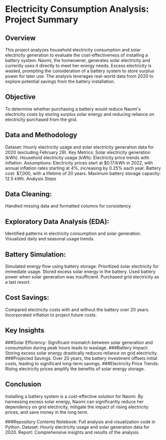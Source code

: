 # Electricity Consumption Analysis: Project Summary
## Overview
This project analyzes household electricity consumption and solar electricity generation to evaluate the cost-effectiveness of installing a battery system. Naomi, the homeowner, generates solar electricity and currently uses it directly to meet her energy needs. Excess electricity is wasted, prompting the consideration of a battery system to store surplus power for later use. The analysis leverages real-world data from 2020 to explore potential savings from the battery installation.

## Objective
To determine whether purchasing a battery would reduce Naomi's electricity costs by storing surplus solar energy and reducing reliance on electricity purchased from the grid.

## Data and Methodology
Dataset: Hourly electricity usage and solar electricity generation data for 2020 (excluding February 29).
Key Metrics:
Solar electricity generation (kWh).
Household electricity usage (kWh).
Electricity price trends with inflation.
Assumptions:
Electricity prices start at $0.17/kWh in 2022, with annual inflation rates starting at 4%, increasing by 0.25% each year.
Battery cost: $7,000, with a lifetime of 20 years.
Maximum battery storage capacity: 12.5 kWh.
Analysis Steps
## Data Cleaning:
Handled missing data and formatted columns for consistency.
## Exploratory Data Analysis (EDA):
Identified patterns in electricity consumption and solar generation.
Visualized daily and seasonal usage trends.
## Battery Simulation:
Simulated energy flow using battery storage:
Prioritized solar electricity for immediate usage.
Stored excess solar energy in the battery.
Used battery power when solar generation was insufficient.
Purchased grid electricity as a last resort.
## Cost Savings:
Compared electricity costs with and without the battery over 20 years.
Incorporated inflation to project future costs.
## Key Insights
  ###Solar Efficiency:
Significant mismatch between solar generation and consumption during peak hours leads to wastage.
  ###Battery Impact:
Storing excess solar energy drastically reduces reliance on grid electricity.
  ###Projected Savings:
Over 20 years, the battery investment offsets initial costs, leading to significant long-term savings.
  ###Electricity Price Trends:
Rising electricity prices amplify the benefits of solar energy storage.

## Conclusion
Installing a battery system is a cost-effective solution for Naomi. By harnessing excess solar energy, Naomi can significantly reduce her dependency on grid electricity, mitigate the impact of rising electricity prices, and save money in the long term.

###Repository Contents
Notebook: Full analysis and visualization code in Python.
Dataset: Hourly electricity usage and solar generation data for 2020.
Report: Comprehensive insights and results of the analysis.
